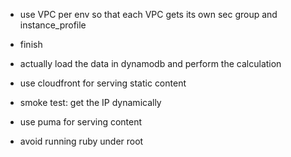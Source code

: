 
 - use VPC per env so that each VPC gets its own sec group and instance_profile
 - finish






 - actually load the data in dynamodb and perform the calculation
 - use cloudfront for serving static content
 - smoke test: get the IP dynamically
 - use puma for serving content
 - avoid running ruby under root
